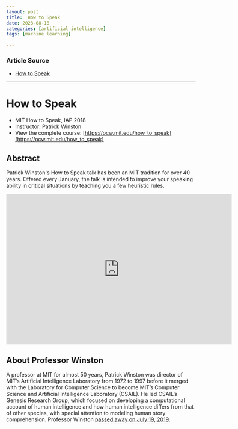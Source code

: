 ```yaml
---
layout: post
title:  How to Speak 
date: 2023-08-18
categories: [artificial intelligence]
tags: [machine learning]

---
```


### Article Source

* [How to Speak](https://www.youtube.com/watch?v=Unzc731iCUY)

---

#  How to Speak 


* MIT How to Speak, IAP 2018
* Instructor: Patrick Winston
* View the complete course: [https://ocw.mit.edu/how_to_speak](https://ocw.mit.edu/how_to_speak)

## Abstract

Patrick Winston's How to Speak talk has been an MIT tradition for over 40 years. Offered every January, the talk is intended to improve your speaking ability in critical situations by teaching you a few heuristic rules.


<iframe width="600" height="400" src="https://www.youtube.com/embed/Unzc731iCUY" title="YouTube video player" frameborder="0" allow="accelerometer; autoplay; clipboard-write; encrypted-media; gyroscope; picture-in-picture; web-share" allowfullscreen></iframe>


## About Professor Winston

A professor at MIT for almost 50 years, Patrick Winston was director of MIT’s Artificial Intelligence Laboratory from 1972 to 1997 before it merged with the Laboratory for Computer Science to become MIT’s Computer Science and Artificial Intelligence Laboratory (CSAIL). He led CSAIL’s Genesis Research Group, which focused on developing a computational account of human intelligence and how human intelligence differs from that of other species, with special attention to modeling human story comprehension. Professor Winston [passed away on July 19, 2019](https://news.mit.edu/2019/patrick-winston-professor-obituary-0719).
